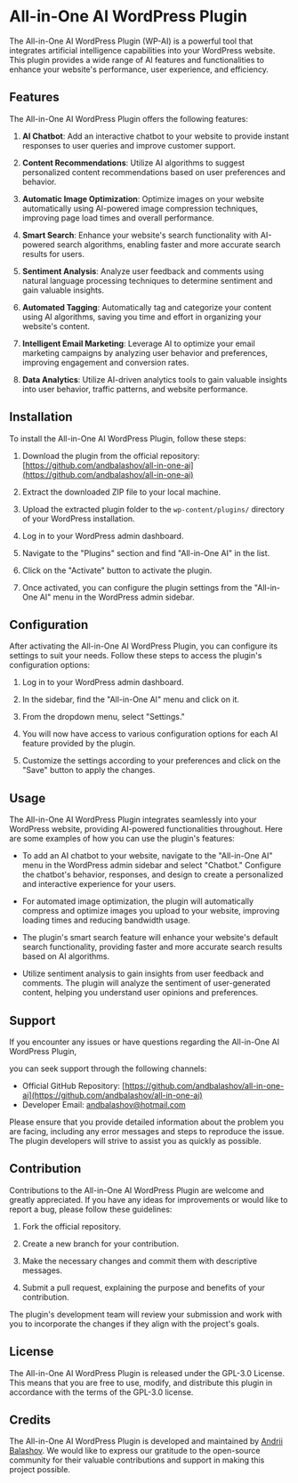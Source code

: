 # All-in-One AI WordPress Plugin

The All-in-One AI WordPress Plugin (WP-AI) is a powerful tool that integrates artificial intelligence capabilities into your WordPress website. This plugin provides a wide range of AI features and functionalities to enhance your website's performance, user experience, and efficiency.

## Features

The All-in-One AI WordPress Plugin offers the following features:

1. **AI Chatbot**: Add an interactive chatbot to your website to provide instant responses to user queries and improve customer support.

2. **Content Recommendations**: Utilize AI algorithms to suggest personalized content recommendations based on user preferences and behavior.

3. **Automatic Image Optimization**: Optimize images on your website automatically using AI-powered image compression techniques, improving page load times and overall performance.

4. **Smart Search**: Enhance your website's search functionality with AI-powered search algorithms, enabling faster and more accurate search results for users.

5. **Sentiment Analysis**: Analyze user feedback and comments using natural language processing techniques to determine sentiment and gain valuable insights.

6. **Automated Tagging**: Automatically tag and categorize your content using AI algorithms, saving you time and effort in organizing your website's content.

7. **Intelligent Email Marketing**: Leverage AI to optimize your email marketing campaigns by analyzing user behavior and preferences, improving engagement and conversion rates.

8. **Data Analytics**: Utilize AI-driven analytics tools to gain valuable insights into user behavior, traffic patterns, and website performance.

## Installation

To install the All-in-One AI WordPress Plugin, follow these steps:

1. Download the plugin from the official repository: [https://github.com/andbalashov/all-in-one-ai](https://github.com/andbalashov/all-in-one-ai)

2. Extract the downloaded ZIP file to your local machine.

3. Upload the extracted plugin folder to the `wp-content/plugins/` directory of your WordPress installation.

4. Log in to your WordPress admin dashboard.

5. Navigate to the "Plugins" section and find "All-in-One AI" in the list.

6. Click on the "Activate" button to activate the plugin.

7. Once activated, you can configure the plugin settings from the "All-in-One AI" menu in the WordPress admin sidebar.

## Configuration

After activating the All-in-One AI WordPress Plugin, you can configure its settings to suit your needs. Follow these steps to access the plugin's configuration options:

1. Log in to your WordPress admin dashboard.

2. In the sidebar, find the "All-in-One AI" menu and click on it.

3. From the dropdown menu, select "Settings."

4. You will now have access to various configuration options for each AI feature provided by the plugin.

5. Customize the settings according to your preferences and click on the "Save" button to apply the changes.

## Usage

The All-in-One AI WordPress Plugin integrates seamlessly into your WordPress website, providing AI-powered functionalities throughout. Here are some examples of how you can use the plugin's features:

- To add an AI chatbot to your website, navigate to the "All-in-One AI" menu in the WordPress admin sidebar and select "Chatbot." Configure the chatbot's behavior, responses, and design to create a personalized and interactive experience for your users.

- For automated image optimization, the plugin will automatically compress and optimize images you upload to your website, improving loading times and reducing bandwidth usage.

- The plugin's smart search feature will enhance your website's default search functionality, providing faster and more accurate search results based on AI algorithms.

- Utilize sentiment analysis to gain insights from user feedback and comments. The plugin will analyze the sentiment of user-generated content, helping you understand user opinions and preferences.

## Support

If you encounter any issues or have questions regarding the All-in-One AI WordPress Plugin,

 you can seek support through the following channels:

- Official GitHub Repository: [https://github.com/andbalashov/all-in-one-ai](https://github.com/andbalashov/all-in-one-ai)
- Developer Email: [andbalashov@hotmail.com](mailto:andbalashov@hotmail.com)

Please ensure that you provide detailed information about the problem you are facing, including any error messages and steps to reproduce the issue. The plugin developers will strive to assist you as quickly as possible.

## Contribution

Contributions to the All-in-One AI WordPress Plugin are welcome and greatly appreciated. If you have any ideas for improvements or would like to report a bug, please follow these guidelines:

1. Fork the official repository.

2. Create a new branch for your contribution.

3. Make the necessary changes and commit them with descriptive messages.

4. Submit a pull request, explaining the purpose and benefits of your contribution.

The plugin's development team will review your submission and work with you to incorporate the changes if they align with the project's goals.

## License

The All-in-One AI WordPress Plugin is released under the GPL-3.0 License. This means that you are free to use, modify, and distribute this plugin in accordance with the terms of the GPL-3.0 license.

## Credits

The All-in-One AI WordPress Plugin is developed and maintained by [Andrii Balashov](https://github.com/andbalashov). We would like to express our gratitude to the open-source community for their valuable contributions and support in making this project possible.